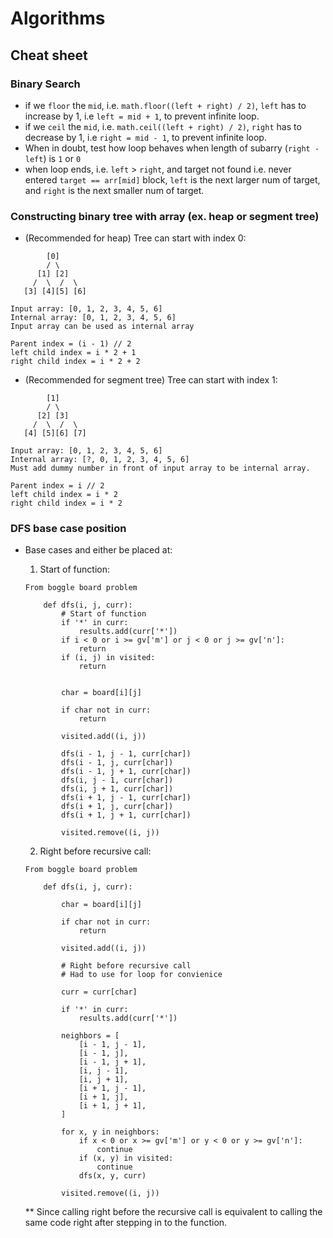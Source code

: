 # Algorithms

## Cheat sheet

### Binary Search
- if we `floor` the `mid`, i.e. `math.floor((left + right) / 2)`, `left` has to increase by 1, i.e `left = mid + 1`, to prevent infinite loop.
- if we `ceil` the `mid`, i.e. `math.ceil((left + right) / 2)`, `right` has to decrease by 1, i.e `right = mid - 1`, to prevent infinite loop.
- When in doubt, test how loop behaves when length of subarry (`right - left`) is `1` or `0`
- when loop ends, i.e. `left` > `right`, and target not found i.e. never entered `target == arr[mid]` block, `left` is the next larger num of target, and `right` is the next smaller num of target.


### Constructing binary tree with array (ex. heap or segment tree)
- (Recommended for heap) Tree can start with index 0:
```
        [0]
        / \
      [1] [2]
     /  \  /  \
   [3] [4][5] [6]

Input array: [0, 1, 2, 3, 4, 5, 6]
Internal array: [0, 1, 2, 3, 4, 5, 6]
Input array can be used as internal array

Parent index = (i - 1) // 2
left child index = i * 2 + 1
right child index = i * 2 + 2
```

- (Recommended for segment tree) Tree can start with index 1:
```
        [1]
        / \
      [2] [3]
     /  \  /  \
   [4] [5][6] [7]

Input array: [0, 1, 2, 3, 4, 5, 6]
Internal array: [?, 0, 1, 2, 3, 4, 5, 6]
Must add dummy number in front of input array to be internal array.

Parent index = i // 2
left child index = i * 2
right child index = i * 2
```

### DFS base case position
- Base cases and either be placed at:
    1. Start of function:
    ```
    From boggle board problem

        def dfs(i, j, curr):
            # Start of function
            if '*' in curr:
                results.add(curr['*'])
            if i < 0 or i >= gv['m'] or j < 0 or j >= gv['n']:
                return
            if (i, j) in visited:
                return


            char = board[i][j]

            if char not in curr:
                return

            visited.add((i, j))

            dfs(i - 1, j - 1, curr[char])
            dfs(i - 1, j, curr[char])
            dfs(i - 1, j + 1, curr[char])
            dfs(i, j - 1, curr[char])
            dfs(i, j + 1, curr[char])
            dfs(i + 1, j - 1, curr[char])
            dfs(i + 1, j, curr[char])
            dfs(i + 1, j + 1, curr[char])

            visited.remove((i, j))
    ```

    2. Right before recursive call:
    ```
    From boggle board problem

        def dfs(i, j, curr):

            char = board[i][j]

            if char not in curr:
                return

            visited.add((i, j))

            # Right before recursive call
            # Had to use for loop for convienice

            curr = curr[char]

            if '*' in curr:
                results.add(curr['*'])

            neighbors = [
                [i - 1, j - 1],
                [i - 1, j],
                [i - 1, j + 1],
                [i, j - 1],
                [i, j + 1],
                [i + 1, j - 1],
                [i + 1, j],
                [i + 1, j + 1],
            ]

            for x, y in neighbors:
                if x < 0 or x >= gv['m'] or y < 0 or y >= gv['n']:
                    continue
                if (x, y) in visited:
                    continue
                dfs(x, y, curr)

            visited.remove((i, j))
    ```

    ** Since calling right before the recursive call is equivalent to calling the same code right after stepping in to the function.